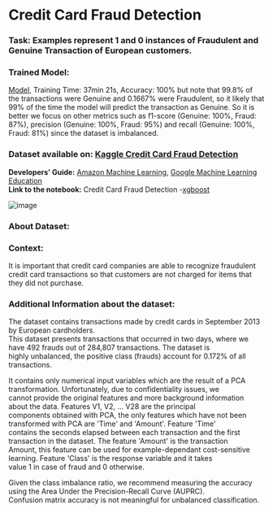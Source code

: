 # Credit Card Fraud Detection   

### **Task:** Examples represent 1 and 0 instances of Fraudulent and Genuine Transaction of European customers.
### **Trained Model:** 
[Model](), Training Time: 37min 21s,  Accuracy: 100% but note that 99.8% of the transactions were Genuine and 0.1667% were Fraudulent, so it likely that 99% of the time the model will predict the transaction as Genuine. So it is better we focus on other metrics such as f1-score (Genuine: 100%, Fraud: 87%), precision (Genuine: 100%, Fraud: 95%) and recall (Genuine: 100%, Fraud: 81%) since the dataset is imbalanced.
### **Dataset available on:** [Kaggle Credit Card Fraud Detection](https://www.kaggle.com/datasets/mlg-ulb/creditcardfraud)

**Developers' Guide:** [Amazon Machine Learning](https://docs.aws.amazon.com/pdfs/machine-learning/latest/dg/machinelearning-dg.pdf#cross-validation),  [Google Machine Learning Education](https://developers.google.com/machine-learning)                                            
**Link to the notebook:** Credit Card Fraud Detection -[xgboost](https://github.com/Kmohamedalie/Credit_Card_Fraud_Detection/blob/master/Notebook/Credit_Card_Fraud_Detection_XGBOOST_%26_GridSearchCV.ipynb)



![image](https://github.com/Kmohamedalie/Credit_Card_Fraud_Detection-SVM/assets/63104472/8219a470-ff04-4689-89d8-f73dcce764f5)

### About Dataset: <br>
### Context: <br>
It is important that credit card companies are able to recognize fraudulent credit card transactions so that customers are not charged for items that they did not purchase.

### Additional Information about the dataset: <br>
The dataset contains transactions made by credit cards in September 2013 by European cardholders.  <br>
This dataset presents transactions that occurred in two days, where we have 492 frauds out of 284,807 transactions. The dataset is <br> highly unbalanced, the positive class (frauds) account for 0.172% of all transactions.  <br>

It contains only numerical input variables which are the result of a PCA transformation. Unfortunately, due to confidentiality issues, we  <br> 
cannot provide the original features and more background information about the data. Features V1, V2, … V28 are the principal   <br>
components obtained with PCA, the only features which have not been transformed with PCA are 'Time' and 'Amount'. Feature 'Time'  <br>
contains the seconds elapsed between each transaction and the first transaction in the dataset. The feature 'Amount' is the transaction   <br>
Amount, this feature can be used for example-dependant cost-sensitive learning. Feature 'Class' is the response variable and it takes     <br> 
value 1 in case of fraud and 0 otherwise.  <br>

Given the class imbalance ratio, we recommend measuring the accuracy using the Area Under the Precision-Recall Curve (AUPRC).  <br>
Confusion matrix accuracy is not meaningful for unbalanced classification.  <br>
